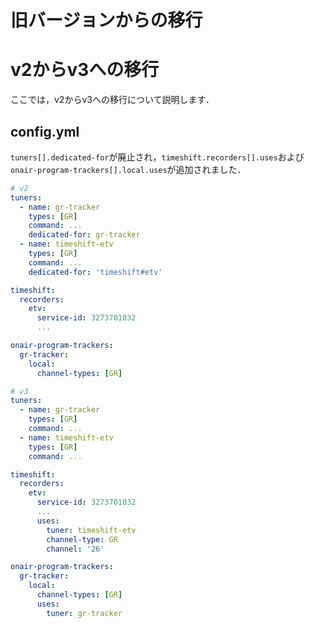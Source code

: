 # 旧バージョンからの移行

# v2からv3への移行

ここでは，v2からv3への移行について説明します．

## config.yml

`tuners[].dedicated-for`が廃止され，`timeshift.recorders[].uses`および
`onair-program-trackers[].local.uses`が追加されました．

```yaml
# v2
tuners:
  - name: gr-tracker
    types: [GR]
    command: ...
    dedicated-for: gr-tracker
  - name: timeshift-etv
    types: [GR]
    command: ...
    dedicated-for: 'timeshift#etv'

timeshift:
  recorders:
    etv:
      service-id: 3273701032
      ...

onair-program-trackers:
  gr-tracker:
    local:
      channel-types: [GR]

# v3
tuners:
  - name: gr-tracker
    types: [GR]
    command: ...
  - name: timeshift-etv
    types: [GR]
    command: ...

timeshift:
  recorders:
    etv:
      service-id: 3273701032
      ...
      uses:
        tuner: timeshift-etv
        channel-type: GR
        channel: '26'

onair-program-trackers:
  gr-tracker:
    local:
      channel-types: [GR]
      uses:
        tuner: gr-tracker
```
